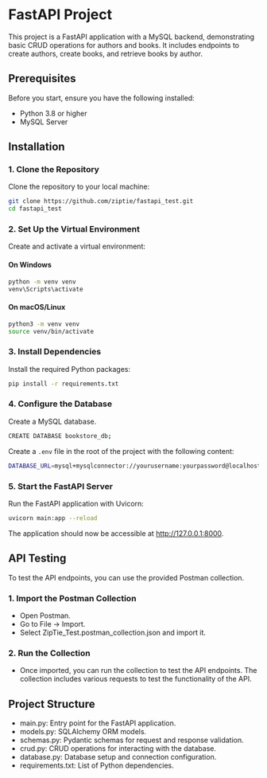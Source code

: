 # FastAPI Project

This project is a FastAPI application with a MySQL backend, demonstrating basic CRUD operations for authors and books. It includes endpoints to create authors, create books, and retrieve books by author.

## Prerequisites

Before you start, ensure you have the following installed:

- Python 3.8 or higher
- MySQL Server

## Installation

### 1. Clone the Repository

Clone the repository to your local machine:

```bash
git clone https://github.com/ziptie/fastapi_test.git
cd fastapi_test
```
### 2. Set Up the Virtual Environment

Create and activate a virtual environment:

#### On Windows

```bash
python -m venv venv
venv\Scripts\activate
```

#### On macOS/Linux

```bash
python3 -m venv venv
source venv/bin/activate
```

### 3. Install Dependencies

Install the required Python packages:

```bash
pip install -r requirements.txt
```

### 4. Configure the Database

Create a MySQL database.

```bash
CREATE DATABASE bookstore_db;
```

Create a `.env` file in the root of the project with the following content:
```bash
DATABASE_URL=mysql+mysqlconnector://yourusername:yourpassword@localhost/bookstore_db
```

### 5. Start the FastAPI Server

Run the FastAPI application with Uvicorn:

```bash
uvicorn main:app --reload

```

The application should now be accessible at http://127.0.0.1:8000.

## API Testing
To test the API endpoints, you can use the provided Postman collection.

### 1. Import the Postman Collection

- Open Postman.
- Go to File -> Import.
- Select ZipTie_Test.postman_collection.json and import it.

### 2. Run the Collection

- Once imported, you can run the collection to test the API endpoints. The collection includes various requests to test the functionality of the API.

## Project Structure

- main.py: Entry point for the FastAPI application.
- models.py: SQLAlchemy ORM models.
- schemas.py: Pydantic schemas for request and response validation.
- crud.py: CRUD operations for interacting with the database.
- database.py: Database setup and connection configuration.
- requirements.txt: List of Python dependencies.
